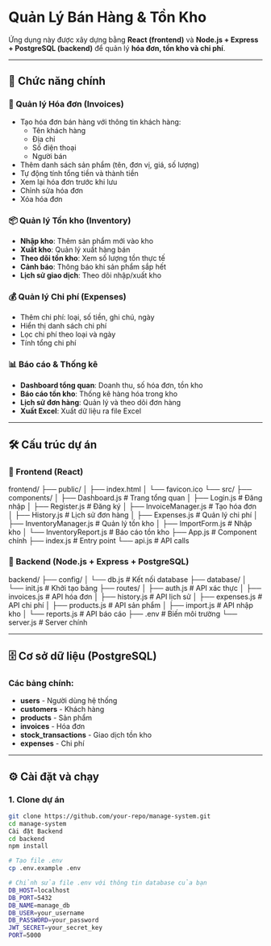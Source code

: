 # Quản Lý Bán Hàng & Tồn Kho

Ứng dụng này được xây dựng bằng **React (frontend)** và **Node.js + Express + PostgreSQL (backend)** để quản lý **hóa đơn, tồn kho và chi phí**.

---

## 🚀 Chức năng chính

### 🧾 Quản lý Hóa đơn (Invoices)
- Tạo hóa đơn bán hàng với thông tin khách hàng:
  - Tên khách hàng
  - Địa chỉ
  - Số điện thoại
  - Người bán
- Thêm danh sách sản phẩm (tên, đơn vị, giá, số lượng)
- Tự động tính tổng tiền và thành tiền
- Xem lại hóa đơn trước khi lưu
- Chỉnh sửa hóa đơn
- Xóa hóa đơn

### 📦 Quản lý Tồn kho (Inventory)
- **Nhập kho**: Thêm sản phẩm mới vào kho
- **Xuất kho**: Quản lý xuất hàng bán
- **Theo dõi tồn kho**: Xem số lượng tồn thực tế
- **Cảnh báo**: Thông báo khi sản phẩm sắp hết
- **Lịch sử giao dịch**: Theo dõi nhập/xuất kho

### 💰 Quản lý Chi phí (Expenses)
- Thêm chi phí: loại, số tiền, ghi chú, ngày
- Hiển thị danh sách chi phí
- Lọc chi phí theo loại và ngày
- Tính tổng chi phí

### 📊 Báo cáo & Thống kê
- **Dashboard tổng quan**: Doanh thu, số hóa đơn, tồn kho
- **Báo cáo tồn kho**: Thống kê hàng hóa trong kho
- **Lịch sử đơn hàng**: Quản lý và theo dõi đơn hàng
- **Xuất Excel**: Xuất dữ liệu ra file Excel

---

## 🛠️ Cấu trúc dự án

### 📂 Frontend (React)
frontend/
├── public/
│ ├── index.html
│ └── favicon.ico
└── src/
├── components/
│ ├── Dashboard.js # Trang tổng quan
│ ├── Login.js # Đăng nhập
│ ├── Register.js # Đăng ký
│ ├── InvoiceManager.js # Tạo hóa đơn
│ ├── History.js # Lịch sử đơn hàng
│ ├── Expenses.js # Quản lý chi phí
│ ├── InventoryManager.js # Quản lý tồn kho
│ ├── ImportForm.js # Nhập kho
│ └── InventoryReport.js # Báo cáo tồn kho
├── App.js # Component chính
├── index.js # Entry point
└── api.js # API calls


### 📂 Backend (Node.js + Express + PostgreSQL)
backend/
├── config/
│ └── db.js # Kết nối database
├── database/
│ └── init.js # Khởi tạo bảng
├── routes/
│ ├── auth.js # API xác thực
│ ├── invoices.js # API hóa đơn
│ ├── history.js # API lịch sử
│ ├── expenses.js # API chi phí
│ ├── products.js # API sản phẩm
│ ├── import.js # API nhập kho
│ └── reports.js # API báo cáo
├── .env # Biến môi trường
└── server.js # Server chính



---

## 🗄️ Cơ sở dữ liệu (PostgreSQL)

### Các bảng chính:
- **users** - Người dùng hệ thống
- **customers** - Khách hàng
- **products** - Sản phẩm
- **invoices** - Hóa đơn
- **stock_transactions** - Giao dịch tồn kho
- **expenses** - Chi phí

---

## ⚙️ Cài đặt và chạy

### 1. Clone dự án
```bash
git clone https://github.com/your-repo/manage-system.git
cd manage-system
Cài đặt Backend
cd backend
npm install

# Tạo file .env
cp .env.example .env

# Chỉnh sửa file .env với thông tin database của bạn
DB_HOST=localhost
DB_PORT=5432
DB_NAME=manage_db
DB_USER=your_username
DB_PASSWORD=your_password
JWT_SECRET=your_secret_key
PORT=5000